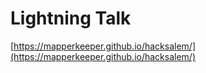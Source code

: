 # Lightning Talk

[https://mapperkeeper.github.io/hacksalem/](https://mapperkeeper.github.io/hacksalem/)
